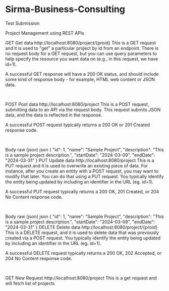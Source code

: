 # Sirma-Business-Consulting
Test Submission

Project Management using REST APIs
﻿

GET
Get data
http://localhost:8080/project/{proid}
This is a GET request and it is used to "get" a particular project by id from an endpoint. There is no request body for a GET request, but you can use query parameters to help specify the resource you want data on (e.g., in this request, we have id=1).

A successful GET response will have a 200 OK status, and should include some kind of response body - for example, HTML web content or JSON data.

﻿

POST
Post data
http://localhost:8080/project
This is a POST request, submitting data to an API via the request body. This request submits JSON data, and the data is reflected in the response.

A successful POST request typically returns a 200 OK or 201 Created response code.

﻿

Body
raw (json)
json
{
  "id": 1,
  "name": "Sample Project",
  "description": "This is a sample project description.",
  "startDate": "2024-03-09",
  "endDate": "2024-03-31"
}
PUT
Update data
http://localhost:8080/project
This is a PUT request and it is used to overwrite an existing piece of data. For instance, after you create an entity with a POST request, you may want to modify that later. You can do that using a PUT request. You typically identify the entity being updated by including an identifier in the URL (eg. id=1).

A successful PUT request typically returns a 200 OK, 201 Created, or 204 No Content response code.

﻿

Body
raw (json)
json
{
  "id": 1,
  "name": "Sample Project",
  "description": "This is a sample project description.",
  "startDate": "2024-03-09",
  "endDate": "2024-03-31"
}
DELETE
Delete data
http://localhost:8080/project/{proid}
This is a DELETE request, and it is used to delete data that was previously created via a POST request. You typically identify the entity being updated by including an identifier in the URL (eg. id=1).

A successful DELETE request typically returns a 200 OK, 202 Accepted, or 204 No Content response code.

﻿

GET
New Request
http://localhost:8080/project
This is a get request and will fetch list of projects
